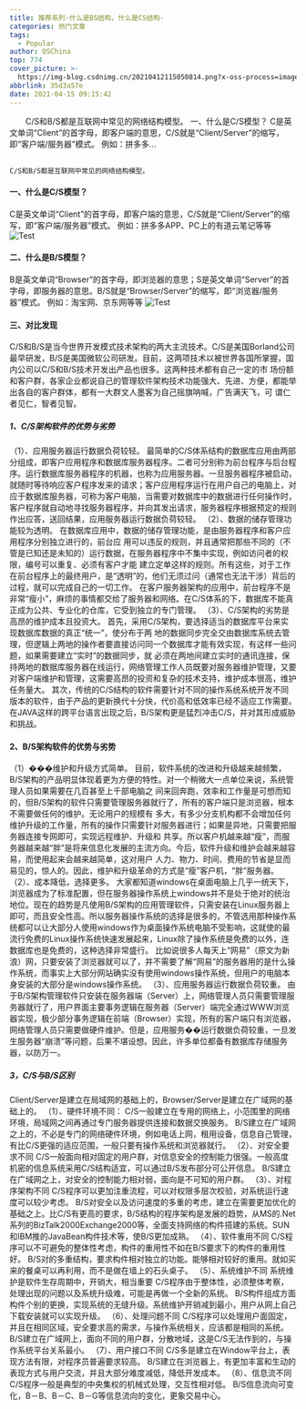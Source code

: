 ```yaml
---
title: 推荐系列-什么是BS结构，什么是CS结构-
categories: 热门文章
tags:
  - Popular
author: OSChina
top: 774
cover_picture: >-
  https://img-blog.csdnimg.cn/20210412115050814.png?x-oss-process=image/watermark,type_ZmFuZ3poZW5naGVpdGk,shadow_10,text_aHR0cHM6Ly9ibG9nLmNzZG4ubmV0L1BvaW50OQ==,size_16,color_FFFFFF,t_70
abbrlink: 35d3a57e
date: 2021-04-15 09:15:42
---
```


&emsp;&emsp;C/S和B/S都是互联网中常见的网络结构模型。 一、什么是C/S模型？ C是英文单词“Client”的首字母，即客户端的意思，C/S就是“Client/Server”的缩写，即“客户端/服务器”模式。 例如：拼多多...
<!-- more -->

                                                                                                                                                                                        C/S和B/S都是互联网中常见的网络结构模型。 
#### 一、什么是C/S模型？ 
C是英文单词“Client”的首字母，即客户端的意思，C/S就是“Client/Server”的缩写，即“客户端/服务器”模式。 
例如：拼多多APP、PC上的有道云笔记等等 
![Test](https://img-blog.csdnimg.cn/20210412115050814.png?x-oss-process=image/watermark,type_ZmFuZ3poZW5naGVpdGk,shadow_10,text_aHR0cHM6Ly9ibG9nLmNzZG4ubmV0L1BvaW50OQ==,size_16,color_FFFFFF,t_70  '什么是BS结构，什么是CS结构-') 
#### 二、什么是B/S模型？ 
B是英文单词“Browser”的首字母，即浏览器的意思；S是英文单词“Server”的首字母，即服务器的意思。B/S就是“Browser/Server”的缩写，即“浏览器/服务器”模式。 
例如：淘宝网、京东网等等 
![Test](https://img-blog.csdnimg.cn/20210412115050814.png?x-oss-process=image/watermark,type_ZmFuZ3poZW5naGVpdGk,shadow_10,text_aHR0cHM6Ly9ibG9nLmNzZG4ubmV0L1BvaW50OQ==,size_16,color_FFFFFF,t_70  '什么是BS结构，什么是CS结构-') 
#### 三、对比发现 
C/S和B/S是当今世界开发模式技术架构的两大主流技术。C/S是美国Borland公司 
最早研发，B/S是美国微软公司研发。目前，这两项技术以被世界各国所掌握，国内公司以C/S和B/S技术开发出产品也很多。这两种技术都有自己一定的市 
场份额和客户群，各家企业都说自己的管理软件架构技术功能强大、先进、方便，都能举出各自的客户群体，都有一大群文人墨客为自己摇旗呐喊，广告满天飞，可 
谓仁者见仁，智者见智。 
##### 1、C/S架构软件的优势与劣势 
（1）、应用服务器运行数据负荷较轻。 
最简单的C/S体系结构的数据库应用由两部分组成，即客户应用程序和数据库服务器程序。二者可分别称为前台程序与后台程序。运行数据库服务器程序的机器，也称为应用服务器。一旦服务器程序被启动，就随时等待响应客户程序发来的请求；客户应用程序运行在用户自己的电脑上，对应于数据库服务器，可称为客户电脑，当需要对数据库中的数据进行任何操作时，客户程序就自动地寻找服务器程序，并向其发出请求，服务器程序根据预定的规则作出应答，送回结果，应用服务器运行数据负荷较轻。 
（2）、数据的储存管理功能较为透明。 
在数据库应用中，数据的储存管理功能，是由服务器程序和客户应用程序分别独立进行的，前台应 
用可以违反的规则，并且通常把那些不同的（不管是已知还是未知的）运行数据，在服务器程序中不集中实现，例如访问者的权限，编号可以重复、必须有客户才能 
建立定单这样的规则。所有这些，对于工作在前台程序上的最终用户，是“透明”的，他们无须过问（通常也无法干涉）背后的过程，就可以完成自己的一切工作。 
在客户服务器架构的应用中，前台程序不是非常“瘦小”，麻烦的事情都交给了服务器和网络。在C/S体系的下，数据库不能真正成为公共、专业化的仓库，它受到独立的专门管理。 
（3）、C/S架构的劣势是高昂的维护成本且投资大。 
首先，采用C/S架构，要选择适当的数据库平台来实现数据库数据的真正“统一”，使分布于两 
地的数据同步完全交由数据库系统去管理，但逻辑上两地的操作者要直接访问同一个数据库才能有效实现，有这样一些问题，如果需要建立“实时”的数据同步，就 
必须在两地间建立实时的通讯连接，保持两地的数据库服务器在线运行，网络管理工作人员既要对服务器维护管理，又要对客户端维护和管理，这需要高昂的投资和复杂的技术支持，维护成本很高，维护任务量大。 
其次，传统的C/S结构的软件需要针对不同的操作系统系统开发不同版本的软件，由于产品的更新换代十分快，代价高和低效率已经不适应工作需要。在JAVA这样的跨平台语言出现之后，B/S架构更是猛烈冲击C/S，并对其形成威胁和挑战。 
#### 2、B/S架构软件的优势与劣势 
（1）���维护和升级方式简单。 
目前，软件系统的改进和升级越来越频繁，B/S架构的产品明显体现着更为方便的特性。对一个稍微大一点单位来说，系统管理人员如果需要在几百甚至上千部电脑之 
间来回奔跑，效率和工作量是可想而知的，但B/S架构的软件只需要管理服务器就行了，所有的客户端只是浏览器，根本不需要做任何的维护。无论用户的规模有 
多大，有多少分支机构都不会增加任何维护升级的工作量，所有的操作只需要针对服务器进行；如果是异地，只需要把服务器连接专网即可，实现远程维护、升级和 
共享。所以客户机越来越“瘦”，而服务器越来越“胖”是将来信息化发展的主流方向。今后，软件升级和维护会越来越容易，而使用起来会越来越简单，这对用户 
人力、物力、时间、费用的节省是显而易见的，惊人的。因此，维护和升级革命的方式是“瘦”客户机，“胖”服务器。 
（2）、成本降低，选择更多。 
大家都知道windows在桌面电脑上几乎一统天下，浏览器成为了标准配置，但在服务器操作系统上windows并不是处于绝对的统治地位。现在的趋势是凡使用B/S架构的应用管理软件，只需安装在Linux服务器上即可，而且安全性高。所以服务器操作系统的选择是很多的，不管选用那种操作系统都可以让大部分人使用windows作为桌面操作系统电脑不受影响，这就使的最流行免费的Linux操作系统快速发展起来，Linux除了操作系统是免费的以外，连数据库也是免费的，这种选择非常盛行。 
比如说很多人每天上“网易”（原文为新浪）网，只要安装了浏览器就可以了，并不需要了解“网易”的服务器用的是什么操作系统，而事实上大部分网站确实没有使用windows操作系统，但用户的电脑本身安装的大部分是windows操作系统。 
（3）、应用服务器运行数据负荷较重。 
由于B/S架构管理软件只安装在服务器端（Server）上，网络管理人员只需要管理服务器就行了，用户界面主要事务逻辑在服务器（Server）端完全通过WWW浏览器实现，极少部分事务逻辑在前端（Browser）实现，所有的客户端只有浏览器，网络管理人员只需要做硬件维护。但是，应用服务��运行数据负荷较重，一旦发生服务器“崩溃”等问题，后果不堪设想。因此，许多单位都备有数据库存储服务器，以防万一。 
##### 3，C/S与B/S区别 
Client/Server是建立在局域网的基础上的，Browser/Server是建立在广域网的基础上的。 
（1）、硬件环境不同： 
C/S一般建立在专用的网络上，小范围里的网络环境，局域网之间再通过专门服务器提供连接和数据交换服务。 
B/S建立在广域网之上的，不必是专门的网络硬件环境，例如电话上网，租用设备，信息自己管理，有比C/S更强的适应范围，一般只要有操作系统和浏览器就行。 
（2）、对安全要求不同 
C/S一般面向相对固定的用户群，对信息安全的控制能力很强。一般高度机密的信息系统采用C/S结构适宜，可以通过B/S发布部分可公开信息。 
B/S建立在广域网之上，对安全的控制能力相对弱，面向是不可知的用户群。 
（3）、对程序架构不同 
C/S程序可以更加注重流程，可以对权限多层次校验，对系统运行速度可以较少考虑。 
B/S对安全以及访问速度的多重的考虑，建立在需要更加优化的基础之上。比C/S有更高的要求，B/S结构的程序架构是发展的趋势，从MS的.Net系列的BizTalk2000Exchange2000等，全面支持网络的构件搭建的系统。SUN和IBM推的JavaBean构件技术等，使B/S更加成熟。 
（4）、软件重用不同 
C/S程序可以不可避免的整体性考虑，构件的重用性不如在B/S要求下的构件的重用性好。 
B/S对的多重结构，要求构件相对独立的功能。能够相对较好的重用。就如买来的餐桌可以再利用，而不是做在墙上的石头桌子。 
（5）、系统维护不同 
系统维护是软件生存周期中，开销大，相当重要 
C/S程序由于整体性，必须整体考察，处理出现的问题以及系统升级难，可能是再做一个全新的系统。 
B/S构件组成方面构件个别的更换，实现系统的无缝升级。系统维护开销减到最小，用户从网上自己下载安装就可以实现升级。 
（6）、处理问题不同 
C/S程序可以处理用户面固定，并且在相同区域，安全要求高的需求，与操作系统相关，应该都是相同的系统。 
B/S建立在广域网上，面向不同的用户群，分散地域，这是C/S无法作到的，与操作系统平台关系最小。 
（7）、用户接口不同 
C/S多是建立在Window平台上，表现方法有限，对程序员普遍要求较高。 
B/S建立在浏览器上，有更加丰富和生动的表现方式与用户交流，并且大部分难度减低，降低开发成本。 
（8）、信息流不同 
C/S程序一般是典型的中央集权的机械式处理，交互性相对低。 
B/S信息流向可变化，B－B、B－C、B－G等信息流向的变化，更象交易中心。
                                        